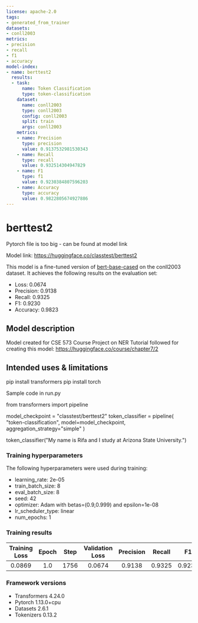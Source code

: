 ```yaml
---
license: apache-2.0
tags:
- generated_from_trainer
datasets:
- conll2003
metrics:
- precision
- recall
- f1
- accuracy
model-index:
- name: berttest2
  results:
  - task:
      name: Token Classification
      type: token-classification
    dataset:
      name: conll2003
      type: conll2003
      config: conll2003
      split: train
      args: conll2003
    metrics:
    - name: Precision
      type: precision
      value: 0.9137532981530343
    - name: Recall
      type: recall
      value: 0.932514304947829
    - name: F1
      type: f1
      value: 0.9230384807596203
    - name: Accuracy
      type: accuracy
      value: 0.9822805674927886
---
```


<!-- This model card has been generated automatically according to the information the Trainer had access to. You
should probably proofread and complete it, then remove this comment. -->

# berttest2

Pytorch file is too big - can be found at model link

Model link: https://huggingface.co/classtest/berttest2

This model is a fine-tuned version of [bert-base-cased](https://huggingface.co/bert-base-cased) on the conll2003 dataset.
It achieves the following results on the evaluation set:
- Loss: 0.0674
- Precision: 0.9138
- Recall: 0.9325
- F1: 0.9230
- Accuracy: 0.9823

## Model description

Model created for CSE 573 Course Project on NER
Tutorial followed for creating this model: https://huggingface.co/course/chapter7/2


## Intended uses & limitations

pip install transformers
pip install torch


Sample code in run.py

from transformers import pipeline

model_checkpoint = "classtest/berttest2"
token_classifier = pipeline(
    "token-classification", model=model_checkpoint, aggregation_strategy="simple"
)

token_classifier("My name is Rifa and I study at Arizona State University.")


### Training hyperparameters

The following hyperparameters were used during training:
- learning_rate: 2e-05
- train_batch_size: 8
- eval_batch_size: 8
- seed: 42
- optimizer: Adam with betas=(0.9,0.999) and epsilon=1e-08
- lr_scheduler_type: linear
- num_epochs: 1

### Training results

| Training Loss | Epoch | Step | Validation Loss | Precision | Recall | F1     | Accuracy |
|:-------------:|:-----:|:----:|:---------------:|:---------:|:------:|:------:|:--------:|
| 0.0869        | 1.0   | 1756 | 0.0674          | 0.9138    | 0.9325 | 0.9230 | 0.9823   |


### Framework versions

- Transformers 4.24.0
- Pytorch 1.13.0+cpu
- Datasets 2.6.1
- Tokenizers 0.13.2
